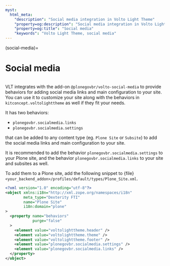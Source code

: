 ```yaml
---
myst:
  html_meta:
    "description": "Social media integration in Volto Light Theme"
    "property=og:description": "Social media integration in Volto Light Theme""
    "property=og:title": "Social media"
    "keywords": "Volto Light Theme, social media"
---
```


(social-media)=

# Social media

```{versionadded} 6.0.0-alpha.22
```

VLT integrates with the add-on `@plonegovbr/volto-social-media` to provide behaviors for adding social media links and main configuration to your site.
You can use it to customize your site along with the behaviors in `kitconcept.voltolighttheme` as well if they fit your needs.

It has two behaviors:
- `plonegovbr.socialmedia.links`
- `plonegovbr.socialmedia.settings`

that can be added to any content type (eg. `Plone Site` or `Subsite`) to add the social media links and main configuration to your site.

It is recommended to add the behavior `plonegovbr.socialmedia.settings` to your Plone site, and the behavior `plonegovbr.socialmedia.links` to your site and subsites as well.

To add them to a Plone site, add the following snippet to {file}`<your_backend_addon>/profiles/default/types/Plone_Site.xml`.

```xml
<?xml version="1.0" encoding="utf-8"?>
<object xmlns:i18n="http://xml.zope.org/namespaces/i18n"
        meta_type="Dexterity FTI"
        name="Plone Site"
        i18n:domain="plone"
>
  <property name="behaviors"
            purge="false"
  >
    <element value="voltolighttheme.header" />
    <element value="voltolighttheme.theme" />
    <element value="voltolighttheme.footer" />
    <element value="plonegovbr.socialmedia.settings" />
    <element value="plonegovbr.socialmedia.links" />
  </property>
</object>
```
